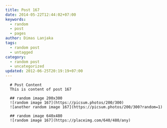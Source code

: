 ```yaml
---
title: Post 167
date: 2014-05-22T12:44:02+07:00
keywords:
  - random
  - post
  - pages
author: Dimas Lanjaka
tags:
  - random post
  - untagged
category:
  - random post
  - uncategorized
updated: 2012-06-25T20:19:19+07:00
---
```


      # Post Content
      This is content of post 167

      ## random image 200x300
      ![random image 167](https://picsum.photos/200/300)
      ![another random image 167](https://picsum.photos/200/300?random=1)

      ## random image 640x480
      ![random image 167](https://placeimg.com/640/480/any)
      
